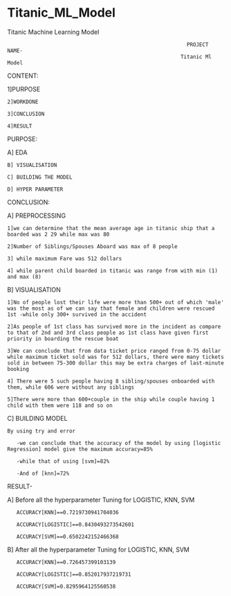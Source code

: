 # Titanic_ML_Model

Titanic Machine Learning Model

                                                              PROJECT NAME-
                                                            Titanic Ml Model
                                                            
 CONTENT:
 
1]PURPOSE 

    2]WORKDONE 

    3]CONCLUSION 

    4]RESULT
    
    
 
 PURPOSE:
 
 A] EDA

    B] VISUALISATION 

    C] BUILDING THE MODEL

    D] HYPER PARAMETER
 
 
 
 CONCLUSION:
 
A] PREPROCESSING

    1]we can determine that the mean average age in titanic ship that a boarded was 2 29 while max was 80

    2]Number of Siblings/Spouses Aboard was max of 8 people

    3] while maximum Fare was 512 dollars

    4] while parent child boarded in titanic was range from with min (1) and max (8)
   
B] VISUALISATION

    1]No of people lost their life were more than 500+ out of which 'male' was the most as of we can say that female and children were rescued 1st -while only 300+ survived in the accident

    2]As people of 1st class has survived more in the incident as compare to that of 2nd and 3rd class people as 1st class have given first priority in boarding the rescue boat

    3]We can conclude that from data ticket price ranged from 0-75 dollar while maximum ticket sold was for 512 dollars, there were many tickets sold in between 75-300 dollar this may be extra charges of last-minute booking

    4] There were 5 such people having 8 sibling/spouses onboarded with them, while 606 were without any siblings

    5]There were more than 600+couple in the ship while couple having 1 child with them were 118 and so on
    
C] BUILDING MODEL

    By using try and error

       -we can conclude that the accuracy of the model by using [logistic Regression] model give the maximum accuracy=85%

       -while that of using [svm]=82%

       -And of [knn]=72%
RESULT-

 A] Before all the hyperparameter Tuning for LOGISTIC, KNN, SVM
       
       ACCURACY[KNN]==0.7219730941704036
       
       ACCURACY[LOGISTIC]==0.8430493273542601
       
       ACCURACY[SVM]==0.6502242152466368

  B] After all the hyperparameter Tuning for LOGISTIC, KNN, SVM
       
       ACCURACY[KNN]==0.726457399103139
       
       ACCURACY[LOGISTIC]==0.852017937219731
       
       ACCURACY[SVM]=0.8295964125560538 
